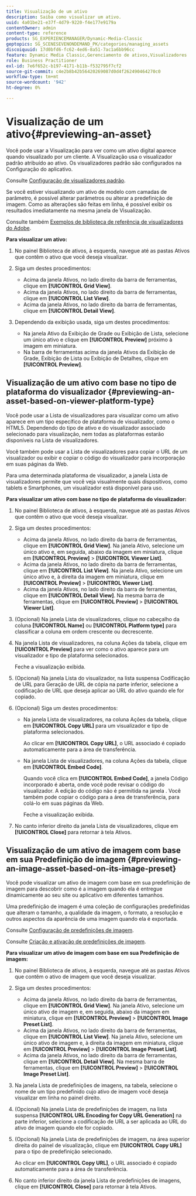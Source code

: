 ```yaml
---
title: Visualização de um ativo
description: Saiba como visualizar um ativo.
uuid: 4a01be21-e37f-4d79-9220-f4e177e9179a
contentOwner: admin
content-type: reference
products: SG_EXPERIENCEMANAGER/Dynamic-Media-Classic
geptopics: SG_SCENESEVENONDEMAND_PK/categories/managing_assets
discoiquuid: 17d0bfd6-fc62-4ed6-8a51-7ac1a6bb96cc
feature: Dynamic Media Classic,Gerenciamento de ativos,Visualizadores
role: Business Practitioner
exl-id: 7e6f652c-b197-4171-b11b-f532795f7cf2
source-git-commit: c4e2b8b42b56420269087d0d4f262490464270c0
workflow-type: tm+mt
source-wordcount: '942'
ht-degree: 0%

---
```


# Visualização de um ativo{#previewing-an-asset}

Você pode usar a Visualização para ver como um ativo digital aparece quando visualizado por um cliente. A Visualização usa o visualizador padrão atribuído ao ativo. Os visualizadores padrão são configurados na Configuração do aplicativo.

Consulte [Configuração de visualizadores padrão](application-setup.md#configuring_default_viewers).

Se você estiver visualizando um ativo de modelo com camadas de parâmetro, é possível alterar parâmetros ou alterar a predefinição de imagem. Como as alterações são feitas em linha, é possível exibir os resultados imediatamente na mesma janela de Visualização.

Consulte também [Exemplos de biblioteca de referência de visualizadores do Adobe](https://landing.adobe.com/en/na/dynamic-media/ctir-2755/live-demos.html).

**Para visualizar um ativo:**

1. No painel Biblioteca de ativos, à esquerda, navegue até as pastas Ativos que contêm o ativo que você deseja visualizar.
1. Siga um destes procedimentos:

   * Acima da janela Ativos, no lado direito da barra de ferramentas, clique em **[!UICONTROL Grid View]**.
   * Acima da janela Ativos, no lado direito da barra de ferramentas, clique em **[!UICONTROL List View]**.
   * Acima da janela Ativos, no lado direito da barra de ferramentas, clique em **[!UICONTROL Detail View]**.

1. Dependendo da exibição usada, siga um destes procedimentos:

   * Na janela Ativo da Exibição de Grade ou Exibição de Lista, selecione um único ativo e clique em **[!UICONTROL Preview]** próximo à imagem em miniatura.
   * Na barra de ferramentas acima da janela Ativos da Exibição de Grade, Exibição de Lista ou Exibição de Detalhes, clique em **[!UICONTROL Preview]**.

## Visualização de um ativo com base no tipo de plataforma do visualizador {#previewing-an-asset-based-on-viewer-platform-type}

Você pode usar a Lista de visualizadores para visualizar como um ativo aparece em um tipo específico de plataforma de visualizador, como o HTML5. Dependendo do tipo de ativo e do visualizador associado selecionado para visualização, nem todas as plataformas estarão disponíveis na Lista de visualizadores.

Você também pode usar a Lista de visualizadores para copiar o URL de um visualizador ou exibir e copiar o código do visualizador para incorporação em suas páginas da Web.

Para uma determinada plataforma de visualizador, a janela Lista de visualizadores permite que você veja visualmente quais dispositivos, como tablets e Smartphones, um visualizador está disponível para uso.

**Para visualizar um ativo com base no tipo de plataforma do visualizador:**

1. No painel Biblioteca de ativos, à esquerda, navegue até as pastas Ativos que contêm o ativo que você deseja visualizar.
1. Siga um destes procedimentos:

   * Acima da janela Ativos, no lado direito da barra de ferramentas, clique em **[!UICONTROL Grid View]**. Na janela Ativo, selecione um único ativo e, em seguida, abaixo da imagem em miniatura, clique em **[!UICONTROL Preview]** > **[!UICONTROL Viewer List]**.
   * Acima da janela Ativos, no lado direito da barra de ferramentas, clique em **[!UICONTROL List View]**. Na janela Ativo, selecione um único ativo e, à direita da imagem em miniatura, clique em **[!UICONTROL Preview]** > **[!UICONTROL Viewer List]**.
   * Acima da janela Ativos, no lado direito da barra de ferramentas, clique em **[!UICONTROL Detail View]**. Na mesma barra de ferramentas, clique em **[!UICONTROL Preview]** > **[!UICONTROL Viewer List]**.

1. (Opcional) Na janela Lista de visualizadores, clique no cabeçalho da coluna **[!UICONTROL Name]** ou **[!UICONTROL Platform type]** para classificar a coluna em ordem crescente ou decrescente.
1. Na janela Lista de visualizadores, na coluna Ações da tabela, clique em **[!UICONTROL Preview]** para ver como o ativo aparece para um visualizador e tipo de plataforma selecionados.

   Feche a visualização exibida.

1. (Opcional) Na janela Lista do visualizador, na lista suspensa Codificação de URL para Geração de URL de cópia na parte inferior, selecione a codificação de URL que deseja aplicar ao URL do ativo quando ele for copiado.
1. (Opcional) Siga um destes procedimentos:

   * Na janela Lista de visualizadores, na coluna Ações da tabela, clique em **[!UICONTROL Copy URL]** para um visualizador e tipo de plataforma selecionados.

      Ao clicar em **[!UICONTROL Copy URL]**, o URL associado é copiado automaticamente para a área de transferência.

   * Na janela Lista de visualizadores, na coluna Ações da tabela, clique em **[!UICONTROL Embed Code]**.

      Quando você clica em **[!UICONTROL Embed Code]**, a janela Código incorporado é aberta, onde você pode revisar o código do visualizador. A edição do código não é permitida na janela . Você também pode copiar o código para a área de transferência, para colá-lo em suas páginas da Web.

      Feche a visualização exibida.

1. No canto inferior direito da janela Lista de visualizadores, clique em **[!UICONTROL Close]** para retornar à tela Ativos.

## Visualização de um ativo de imagem com base em sua Predefinição de imagem {#previewing-an-image-asset-based-on-its-image-preset}

Você pode visualizar um ativo de imagem com base em sua predefinição de imagem para descobrir como é a imagem quando ela é entregue dinamicamente ao seu site ou aplicativo em diferentes tamanhos.

Uma predefinição de imagem é uma coleção de configurações predefinidas que alteram o tamanho, a qualidade da imagem, o formato, a resolução e outros aspectos da aparência de uma imagem quando ela é exportada.

Consulte [Configuração de predefinições de imagem](setting-image-presets.md#setting_up_image_presets).

Consulte [Criação e ativação de predefinições de imagem](creating-enabling-image-presets.md#creating_and_enabling_image_presets).

**Para visualizar um ativo de imagem com base em sua Predefinição de imagem:**

1. No painel Biblioteca de ativos, à esquerda, navegue até as pastas Ativos que contêm o ativo de imagem que você deseja visualizar.
1. Siga um destes procedimentos:

   * Acima da janela Ativos, no lado direito da barra de ferramentas, clique em **[!UICONTROL Grid View]**. Na janela Ativo, selecione um único ativo de imagem e, em seguida, abaixo da imagem em miniatura, clique em **[!UICONTROL Preview]** > **[!UICONTROL Image Preset List]**.
   * Acima da janela Ativos, no lado direito da barra de ferramentas, clique em **[!UICONTROL List View]**. Na janela Ativo, selecione um único ativo de imagem e, à direita da imagem em miniatura, clique em **[!UICONTROL Preview]** > **[!UICONTROL Image Preset List]**.
   * Acima da janela Ativos, no lado direito da barra de ferramentas, clique em **[!UICONTROL Detail View]**. Na mesma barra de ferramentas, clique em **[!UICONTROL Preview]** > **[!UICONTROL Image Preset List]**.

1. Na janela Lista de predefinições de imagens, na tabela, selecione o nome de um tipo predefinido cujo ativo de imagem você deseja visualizar em linha no painel direito.
1. (Opcional) Na janela Lista de predefinições de imagem, na lista suspensa **[!UICONTROL URL Encoding for Copy URL Generation]** na parte inferior, selecione a codificação de URL a ser aplicada ao URL do ativo de imagem quando ele for copiado.
1. (Opcional) Na janela Lista de predefinições de imagem, na área superior direita do painel de visualização, clique em **[!UICONTROL Copy URL]** para o tipo de predefinição selecionado.

   Ao clicar em **[!UICONTROL Copy URL]**, o URL associado é copiado automaticamente para a área de transferência.

1. No canto inferior direito da janela Lista de predefinições de imagens, clique em **[!UICONTROL Close]** para retornar à tela Ativos.
